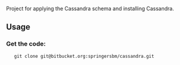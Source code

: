 Project for applying the Cassandra schema and installing Cassandra.

## Usage

### Get the code:

       git clone git@bitbucket.org:springersbm/cassandra.git